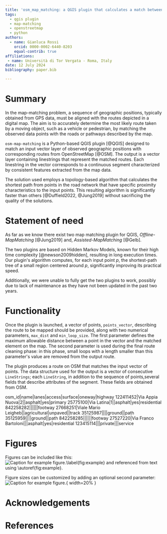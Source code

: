 ```yaml
---
title: 'osm_map_matching: a QGIS plugin that calculates a match between a vector of points and OSM highways'
tags:
  - qgis plugin
  - map-matching
  - openstreetmap
  - python
authors:
  - name: Gianluca Rossi
    orcid: 0000-0002-6440-8203
    equal-contrib: true
affiliations:
 - name: Università di Tor Vergata - Roma, Italy
date: 12 July 2024
bibliography: paper.bib

---
```


# Summary

In the map-matching problem, a sequence of geographic positions, typically obtained from GPS data, must be aligned with the routes depicted in a digital map. The aim is to accurately determine the most likely route taken by a moving object, such as a vehicle or pedestrian, by matching the observed data points with the roads or pathways described by the map.

`osm-map-matching` is a Python-based QGIS plugin [@QGIS] designed to match an input vector layer of observed geographic positions with corresponding routes from OpenStreetMap [@OSM]. The output is a vector layer containing linestrings that represent the matched routes. Each linestring in the vector corresponds to a continuous segment characterized by consistent features extracted from the map data.

The solution used employs a topology-based algorithm that calculates the shortest path from points in the road network that have specific proximity characteristics to the input points. This resulting algorithm is significantly faster than others [@Duffield2022, @Jung2019] without sacrificing the quality of the solutions.

# Statement of need

As far as we know there exist two map matching plugin for QGIS, *Offline-MapMatching* [@Jung2019] and, *Assisted-MapMatching* [@Gelb]. 

The two plugins are based on Hidden Markov Models, known for their high time complexity [@newson2009hidden], resulting in long execution times. Our plugin's algorithm computes, for each input point $p$, the shortest-path tree of a small region centered around $p$, significantly improving its practical speed.

Additionally, we were unable to fully get the two plugins to work, possibly due to lack of maintenance as they have not been updated in the past two years.

# Functionality

Once the plugin is launched, a vector of points, `points_vector`, describing the route to be mapped should be provided, along with two numerical parameters, `max_dist` and `min_loop_size`. The first parameter defines the maximum allowable distance between a point in the vector and the matched element on the map. The second parameter is used during the final route cleaning phase: in this phase, small loops with a length smaller than this parameter's value are removed from the output route.

The plugin produces a route on OSM that matches the input vector of points. The data structure used for the output is a vector of consecutive `LineStrings`; each `LineString`, in addition to the sequence of points,several fields that describe attributes of the segment. These fields are obtained from OSM.

osm_id|name|lanes|access|surface|oneway|highway
122411452|Via Appia Nuova|2||asphalt|yes|primary
25775100|Via Latina|1||asphalt|yes|residential
842258282||||||footway
27668251|Viale Mario Leigheb||agricultural|unpaved||track
35125987||||ground||path
35125959||||ground||path
842258285||||||footway
27527220|Via Franco Bartoloni|||asphalt|yes|residential
123415114|||private|||service




# Figures

Figures can be included like this:
![Caption for example figure.\label{fig:example}](figure.png)
and referenced from text using \autoref{fig:example}.

Figure sizes can be customized by adding an optional second parameter:
![Caption for example figure.](figure.png){ width=20% }

# Acknowledgements


# References
